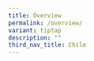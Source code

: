 ```yaml
---
title: Overview
permalink: /overview/
variant: tiptap
description: ""
third_nav_title: Chile
---
```

